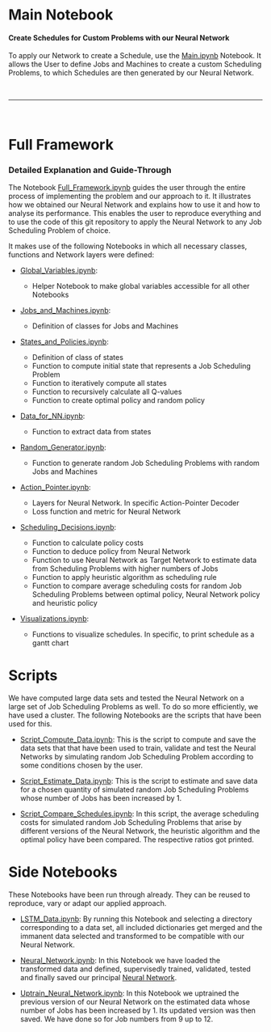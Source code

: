 # Main Notebook

<h4>Create Schedules for Custom Problems with our Neural Network</h4>

To apply our Network to create a Schedule, use the [Main.ipynb](https://github.com/Dieguinho1612/Deep-Learning-for-Unrelated-Machines-Scheduling/blob/main/Notebooks/Main.ipynb) Notebook. It allows the User to define Jobs and Machines to create a custom Scheduling Problems, to which Schedules are then generated by our Neural Network.

<br><hr><br>

# Full Framework

<h3>Detailed Explanation and Guide-Through</h3>

The Notebook [Full_Framework.ipynb](https://github.com/Dieguinho1612/Deep-Learning-for-Unrelated-Machines-Scheduling/blob/main/Notebooks/Full_Framework.ipynb) guides the user through the entire process of implementing the problem and our approach to it. It illustrates how we obtained our Neural Network and explains how to use it and how to analyse its performance. This enables the user to reproduce everything and to use the code of this git repository to apply the Neural Network to any Job Scheduling Problem of choice.<br>

It makes use of the following Notebooks in which all necessary classes, functions and Network layers were defined:

- [Global_Variables.ipynb](https://github.com/Dieguinho1612/Deep-Learning-for-Unrelated-Machines-Scheduling/blob/main/Notebooks/Global_Variables.ipynb):
  - Helper Notebook to make global variables accessible for all other Notebooks

- [Jobs_and_Machines.ipynb](https://github.com/Dieguinho1612/Deep-Learning-for-Unrelated-Machines-Scheduling/blob/main/Notebooks/Jobs_and_Machines.ipynb):
  - Definition of classes for Jobs and Machines

- [States_and_Policies.ipynb](https://github.com/Dieguinho1612/Deep-Learning-for-Unrelated-Machines-Scheduling/blob/main/Notebooks/States_and_Policies.ipynb):
  - Definition of class of states
  - Function to compute initial state that represents a Job Scheduling Problem
  - Function to iteratively compute all states
  - Function to recursively calculate all Q-values
  - Function to create optimal policy and random policy
  
- [Data_for_NN.ipynb](https://github.com/Dieguinho1612/Deep-Learning-for-Unrelated-Machines-Scheduling/blob/main/Notebooks/Data_for_NN.ipynb):
  - Function to extract data from states
    
- [Random_Generator.ipynb](https://github.com/Dieguinho1612/Deep-Learning-for-Unrelated-Machines-Scheduling/blob/main/Notebooks/Random_Generator.ipynb):
  - Function to generate random Job Scheduling Problems with random Jobs and Machines
  
- [Action_Pointer.ipynb](https://github.com/Dieguinho1612/Deep-Learning-for-Unrelated-Machines-Scheduling/blob/main/Notebooks/Action_Pointer.ipynb):
  - Layers for Neural Network. In specific Action-Pointer Decoder
  - Loss function and metric for Neural Network
  
- [Scheduling_Decisions.ipynb](https://github.com/Dieguinho1612/Deep-Learning-for-Unrelated-Machines-Scheduling/blob/main/Notebooks/Scheduling_Decisions.ipynb):
  - Function to calculate policy costs
  - Function to deduce policy from Neural Network
  - Function to use Neural Network as Target Network to estimate data from Scheduling Problems with higher numbers of Jobs
  - Function to apply heuristic algorithm as scheduling rule
  - Function to compare average scheduling costs for random Job Scheduling Problems between optimal policy, Neural Network policy and heuristic policy  
  
- [Visualizations.ipynb](https://github.com/Dieguinho1612/Deep-Learning-for-Unrelated-Machines-Scheduling/blob/main/Notebooks/Visualizations.ipynb):
  - Functions to visualize schedules. In specific, to print schedule as a gantt chart


# Scripts

We have computed large data sets and tested the Neural Network on a large set of Job Scheduling Problems as well. To do so more efficiently, we have used a cluster. The following Notebooks are the scripts that have been used for this.

- [Script_Compute_Data.ipynb](https://github.com/Dieguinho1612/Deep-Learning-for-Unrelated-Machines-Scheduling/blob/main/Notebooks/Script_Compute_Data.ipynb): This is the script to compute and save the data sets that that have been used to train, validate and test the Neural Networks by simulating random Job Scheduling Problem according to some conditions chosen by the user.

- [Script_Estimate_Data.ipynb](https://github.com/Dieguinho1612/Deep-Learning-for-Unrelated-Machines-Scheduling/blob/main/Notebooks/Script_Estimate_Data.ipynb): This is the script to estimate and save data for a chosen quantity of simulated random Job Scheduling Problems whose number of Jobs has been increased by 1.

- [Script_Compare_Schedules.ipynb](https://github.com/Dieguinho1612/Deep-Learning-for-Unrelated-Machines-Scheduling/blob/main/Notebooks/Script_Compare_Schedules.ipynb): In this script, the average scheduling costs for simulated random Job Scheduling Problems that arise by different versions of the Neural Network, the heuristic algorithm and the optimal policy have been compared. The respective ratios got printed.


# Side Notebooks

These Notebooks have been run through already. They can be reused to reproduce, vary or adapt our applied approach.

- [LSTM_Data.ipynb](https://github.com/Dieguinho1612/Deep-Learning-for-Unrelated-Machines-Scheduling/blob/main/Notebooks/LSTM_Data.ipynb): By running this Notebook and selecting a directory corresponding to a data set, all included dictionaries get merged and the immanent data selected and transformed to be compatible with our Neural Network.

- [Neural_Network.ipynb](https://github.com/Dieguinho1612/Deep-Learning-for-Unrelated-Machines-Scheduling/blob/main/Notebooks/Neural_Network.ipynb): In this Notebook we have loaded the transformed data and defined, supervisedly trained, validated, tested and finally saved our principal [Neural Network](https://github.com/Dieguinho1612/Deep-Learning-for-Unrelated-Machines-Scheduling/blob/main/Neural_Networks/Neural_Network.h5).

- [Uptrain_Neural_Network.ipynb](https://github.com/Dieguinho1612/Deep-Learning-for-Unrelated-Machines-Scheduling/blob/main/Notebooks/Uptrain_Neural_Network.ipynb): In this Notebook we uptrained the previous version of our Neural Network on the estimated data whose number of Jobs has been increased by 1. Its updated version was then saved. We have done so for Job numbers from 9 up to 12.
